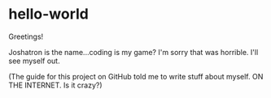 # hello-world

Greetings!

Joshatron is the name...coding is my game? I'm sorry that was horrible. I'll see myself out.

(The guide for this project on GitHub told me to write stuff about myself. ON THE INTERNET. Is it crazy?)
